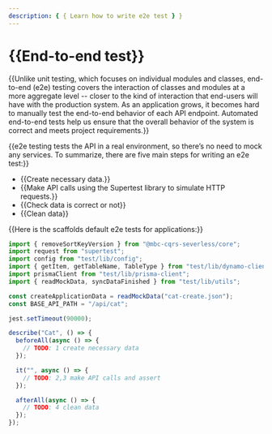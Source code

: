 ```yaml
---
description: { { Learn how to write e2e test } }
---
```


# {{End-to-end test}}

{{Unlike unit testing, which focuses on individual modules and classes, end-to-end (e2e) testing covers the interaction of classes and modules at a more aggregate level -- closer to the kind of interaction that end-users will have with the production system. As an application grows, it becomes hard to manually test the end-to-end behavior of each API endpoint. Automated end-to-end tests help us ensure that the overall behavior of the system is correct and meets project requirements.}}

{{e2e testing tests the API in a real environment, so there’s no need to mock any services. To summarize, there are five main steps for writing an e2e test:}}

- {{Create necessary data.}}
- {{Make API calls using the Supertest library to simulate HTTP requests.}}
- {{Check data is correct or not}}
- {{Clean data}}

{{Here is the scaffolds default e2e tests for applications:}}

```ts
import { removeSortKeyVersion } from "@mbc-cqrs-severless/core";
import request from "supertest";
import config from "test/lib/config";
import { getItem, getTableName, TableType } from "test/lib/dynamo-client";
import prismaClient from "test/lib/prisma-client";
import { readMockData, syncDataFinished } from "test/lib/utils";

const createApplicationData = readMockData("cat-create.json");
const BASE_API_PATH = "/api/cat";

jest.setTimeout(90000);

describe("Cat", () => {
  beforeAll(async () => {
    // TODO: 1 create necessary data
  });

  it("", async () => {
    // TODO: 2,3 make API calls and assert
  });

  afterAll(async () => {
    // TODO: 4 clean data
  });
});
```
